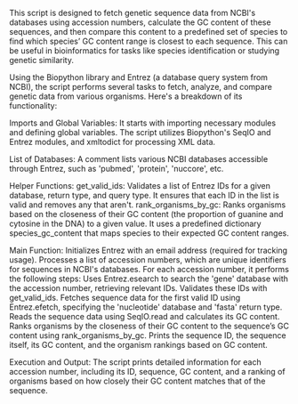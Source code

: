 This script is designed to fetch genetic sequence data from NCBI's databases using accession numbers, calculate the GC content of these sequences, and then compare this content to a predefined set of species to find which species’ GC content range is closest to each sequence. This can be useful in bioinformatics for tasks like species identification or studying genetic similarity.

Using the Biopython library and Entrez (a database query system from NCBI), the script performs several tasks to fetch, analyze, and compare genetic data from various organisms. Here's a breakdown of its functionality:

Imports and Global Variables: It starts with importing necessary modules and defining global variables. The script utilizes Biopython's SeqIO and Entrez modules, and xmltodict for processing XML data.

List of Databases: A comment lists various NCBI databases accessible through Entrez, such as 'pubmed', 'protein', 'nuccore', etc.

Helper Functions:
get_valid_ids: Validates a list of Entrez IDs for a given database, return type, and query type. It ensures that each ID in the list is valid and removes any that aren't.
rank_organisms_by_gc: Ranks organisms based on the closeness of their GC content (the proportion of guanine and cytosine in the DNA) to a given value. It uses a predefined dictionary species_gc_content that maps species to their expected GC content ranges.

Main Function:
Initializes Entrez with an email address (required for tracking usage).
Processes a list of accession numbers, which are unique identifiers for sequences in NCBI's databases.
For each accession number, it performs the following steps:
Uses Entrez.esearch to search the 'gene' database with the accession number, retrieving relevant IDs.
Validates these IDs with get_valid_ids.
Fetches sequence data for the first valid ID using Entrez.efetch, specifying the 'nucleotide' database and 'fasta' return type.
Reads the sequence data using SeqIO.read and calculates its GC content.
Ranks organisms by the closeness of their GC content to the sequence’s GC content using rank_organisms_by_gc.
Prints the sequence ID, the sequence itself, its GC content, and the organism rankings based on GC content.

Execution and Output:
The script prints detailed information for each accession number, including its ID, sequence, GC content, and a ranking of organisms based on how closely their GC content matches that of the sequence.
